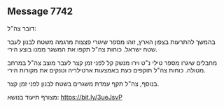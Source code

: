 ## Message 7742

דובר צה"ל:

בהמשך להתרעות בצפון הארץ, זוהו מספר שיגורי פצצות מרגמה משטח לבנון לעבר שטח ישראל. כוחות צה"ל תקפו את המשגר ממנו בוצע הירי.

מחבלים שיגרו מספר טילי נ"ט וירו מנשק קל לפני זמן קצר לעבר מוצב צה"ל במרחב מטולה. 
כוחות צה"ל תוקפים כעת באמצעות ארטילריה וטנקים את מקורות הירי.

בנוסף, צה"ל תקף עמדת משגרים בשטח לבנון לפני זמן קצר.

מצורף תיעוד בנושא: https://bit.ly/3ueJsvP

